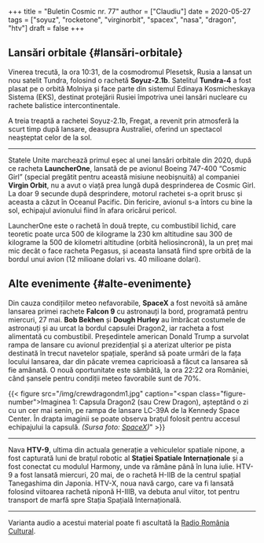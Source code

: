 +++
title = "Buletin Cosmic nr. 77"
author = ["Claudiu"]
date = 2020-05-27
tags = ["soyuz", "rocketone", "virginorbit", "spacex", "nasa", "dragon", "htv"]
draft = false
+++

## Lansări orbitale {#lansări-orbitale}

Vinerea trecută, la ora 10:31, de la cosmodromul Plesetsk, Rusia a lansat un nou satelit Tundra, folosind o rachetă **Soyuz-2.1b**. Satelitul **Tundra-4** a fost plasat pe o orbită Molniya și face parte din sistemul Edinaya Kosmicheskaya Sistema (EKS), destinat protejării Rusiei împotriva unei lansări nucleare cu rachete balistice intercontinentale.

A treia treaptă a rachetei Soyuz-2.1b, Fregat, a revenit prin atmosferă la scurt timp după lansare, deasupra Australiei, oferind un spectacol neașteptat celor de la sol.

---

Statele Unite marchează primul eșec al unei lansări orbitale din 2020, după ce racheta **LauncherOne**, lansată de pe avionul Boeing 747-400 “Cosmic Girl” (special pregătit pentru această misiune neobișnuită) al companiei **Virgin Orbit**, nu a avut o viață prea lungă după desprinderea de Cosmic Girl. La doar 9 secunde după desprindere, motorul rachetei s-a oprit brusc și aceasta a căzut în Oceanul Pacific. Din fericire, avionul s-a întors cu bine la sol, echipajul avionului fiind în afara oricărui pericol.

LauncherOne este o rachetă în două trepte, cu combustibil lichid, care teoretic poate urca 500 de kilograme la 230 km altitudine sau 300 de kilograme la 500 de kilometri altitudine (orbită heliosincronă), la un preț mai mic decât o face racheta Pegasus, și aceasta lansată fiind spre orbită de la bordul unui avion (12 milioane dolari vs. 40 milioane dolari).


## Alte evenimente {#alte-evenimente}

Din cauza condițiilor meteo nefavorabile, **SpaceX** a fost nevoită să amâne lansarea primei rachete **Falcon 9** cu astronauți la bord, programată pentru miercuri, 27 mai. **Bob Bekhen** și **Dough Hurley** au îmbrăcat costumele de astronauți și au urcat la bordul capsulei Dragon2, iar racheta a fost alimentată cu combustibil. Președintele american Donald Trump a survolat rampa de lansare cu avionul prezidențial și a aterizat ulterior pe pista destinată în trecut navetelor spațiale, sperând să poate urmări de la fața locului lansarea, dar din păcate vremea capricioasă a făcut ca lansarea să fie amânată. O nouă oportunitate este sâmbătă, la ora 22:22 ora României, când șansele pentru condiții meteo favorabile sunt de 70%.

{{< figure src="/img/crewdragondm1.jpg" caption="<span class=\"figure-number\">Imaginea 1: </span>Capsula Dragon2 (sau Crew Dragon), așteptând o zi cu un cer mai senin, pe rampa de lansare LC-39A de la Kennedy Space Center. În drapta imaginii se poate observa brațul folosit pentru accesul echipajului la capsulă. _(Sursa foto: [SpaceX](https://twitter.com/SpaceX/status/1265269155181277184))_" >}}

---

Nava **HTV-9**, ultima din actuala generație a vehiculelor spatiale nipone, a fost capturată luni de brațul robotic al **Stației Spatiale Internaționale** și a fost conectat cu modulul Harmony, unde va rămâne până în luna iulie. HTV-9 a fost lansată miercuri, 20 mai, de o rachetă H-IIB de la centrul spațial Tanegashima din Japonia. HTV-X, noua navă cargo, care va fi lansată folosind viitoarea rachetă niponă H-IIIB, va debuta anul viitor, tot pentru transport de marfă spre Stația Spațială Internațională.

---

Varianta audio a acestui material poate fi ascultată la [Radio România Cultural](https://radioromaniacultural.ro/buletin-cosmic-nr-77/).
